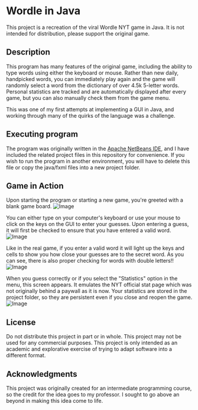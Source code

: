 # Wordle in Java

This project is a recreation of the viral Wordle NYT game in Java. It is not intended for distribution, please support the original game.

## Description

This program has many features of the original game, including the ability to type words using either the keyboard or mouse.
Rather than new daily, handpicked words, you can immediately play again and the game will randomly select a word from the dictionary of over 4.5k 5-letter words.
Personal statistics are tracked and are automatically displayed after every game, but you can also manually check them from the game menu.

This was one of my first attempts at implementing a GUI in Java, and working through many of the quirks of the language was a challenge.

## Executing program

The program was originally written in the [Apache NetBeans IDE](https://netbeans.apache.org/front/main/index.html), and I have included the related project files in this repository for convenience.
If you wish to run the program in another environment, you will have to delete this file or copy the java/fxml files into a new project folder.

## Game in Action

Upon starting the program or starting a new game, you're greeted with a blank game board.
![Image](https://github.com/user-attachments/assets/dc2f46aa-c17e-4523-ac9a-0e8b1baf3d2b)

You can either type on your computer's keyboard or use your mouse to click on the keys on the GUI to enter your guesses.
Upon entering a guess, it will first be checked to ensure that you have entered a valid word.
![Image](https://github.com/user-attachments/assets/1f3a7098-147b-4427-aa31-94a0ae270fa6)

Like in the real game, if you enter a valid word it will light up the keys and cells to show you how close your guesses are to the secret word.
As you can see, there is also proper checking for words with double letters!!
![Image](https://github.com/user-attachments/assets/40bbe2cf-9349-4964-b6c1-169559f3690a)

When you guess correctly or if you select the "Statistics" option in the menu, this screen appears.
It emulates the NYT official stat page which was not originally behind a paywall as it is now.
Your statistics are stored in the project folder, so they are persistent even if you close and reopen the game.
![Image](https://github.com/user-attachments/assets/bfac8d69-cf58-4aae-8017-92d3999c05c3)

## License

Do not distribute this project in part or in whole. This project may not be used for any commercial purposes.
This project is only intended as an academic and explorative exercise of trying to adapt software into a different format.

## Acknowledgments

This project was originally created for an intermediate programming course, so the credit for the idea goes to my professor. I sought to go above an beyond in making this idea come to life.
